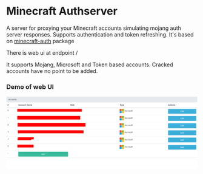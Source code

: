 # Minecraft Authserver
A server for proxying your Minecraft accounts simulating mojang auth server responses. Supports authentication and token refreshing.
It's based on [minecraft-auth](https://github.com/dommilosz/minecraft-auth) package

There is web ui at endpoint /

It supports Mojang, Microsoft and Token based accounts. 
Cracked accounts have no point to be added.

### Demo of web UI
![img.png](media/demo.png)
